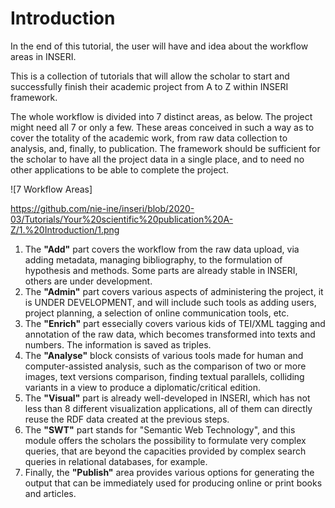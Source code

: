 # Introduction

In the end of this tutorial, the user will have and idea about the workflow areas in INSERI.

<p>This is a collection of tutorials that will allow the scholar to start and successfully finish their academic project from A to Z within INSERI framework.</p>

<p>The whole workflow is divided into 7 distinct areas, as below. The project might need all 7 or only a few. These areas conceived in such a way as to cover the totality of the academic work, from raw data collection to analysis, and, finally, to publication. The framework should be sufficient for the scholar to have all the project data in a single place, and to need no other applications to be able to complete the project.</p>

<p>![7 Workflow Areas]</p>
<a href="https://github.com/nie-ine/inseri/blob/2020-03/Tutorials/Your%20scientific%20publication%20A-Z/1.%20Introduction/1.png">https://github.com/nie-ine/inseri/blob/2020-03/Tutorials/Your%20scientific%20publication%20A-Z/1.%20Introduction/1.png</a>

<ol>
<li>The <strong>&quot;Add&quot;</strong> part covers the workflow from the raw data upload, via adding metadata, managing bibliography, to the formulation of hypothesis and methods. Some parts are already stable in INSERI, others are under development.</li>
<li>The <strong>&quot;Admin&quot;</strong> part covers various aspects of administering the project, it is UNDER DEVELOPMENT, and will include such tools as adding users, project planning, a selection of online communication tools, etc.</li>
<li>The <strong>&quot;Enrich&quot;</strong> part essecially covers various kids of TEI/XML tagging and annotation of the raw data, which becomes transformed into texts and numbers. The information is saved as triples.</li>
<li>The <strong>&quot;Analyse&quot;</strong> block consists of various tools made for human and computer-assisted analysis, such as the comparison of two or more images, text versions comparison, finding textual parallels, colliding variants in a view to produce a diplomatic/critical edition.</li>
<li>The <strong>&quot;Visual&quot;</strong> part is already well-developed in INSERI, which has not less than 8 different visualization applications, all of them can directly reuse the RDF data created at the previous steps.</li>
<li>The <strong>&quot;SWT&quot;</strong> part stands for &quot;Semantic Web Technology&quot;, and this module offers the scholars the possibility to formulate very complex queries, that are beyond the capacities provided by complex search queries in relational databases, for example.</li>
<li>Finally, the <strong>&quot;Publish&quot;</strong> area provides various options for generating the output that can be immediately used for producing online or print books and articles.</li>
</ol>


